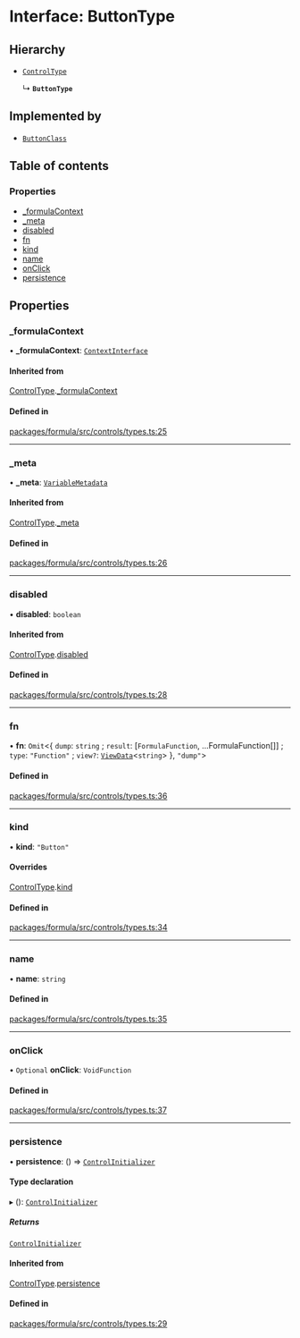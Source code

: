# Interface: ButtonType

## Hierarchy

- [`ControlType`](ControlType.md)

  ↳ **`ButtonType`**

## Implemented by

- [`ButtonClass`](../classes/ButtonClass.md)

## Table of contents

### Properties

- [\_formulaContext](ButtonType.md#_formulacontext)
- [\_meta](ButtonType.md#_meta)
- [disabled](ButtonType.md#disabled)
- [fn](ButtonType.md#fn)
- [kind](ButtonType.md#kind)
- [name](ButtonType.md#name)
- [onClick](ButtonType.md#onclick)
- [persistence](ButtonType.md#persistence)

## Properties

### <a id="_formulacontext" name="_formulacontext"></a> \_formulaContext

• **\_formulaContext**: [`ContextInterface`](ContextInterface.md)

#### Inherited from

[ControlType](ControlType.md).[\_formulaContext](ControlType.md#_formulacontext)

#### Defined in

[packages/formula/src/controls/types.ts:25](https://github.com/mashpod/mashcard/blob/main/packages/formula/src/controls/types.ts#L25)

---

### <a id="_meta" name="_meta"></a> \_meta

• **\_meta**: [`VariableMetadata`](VariableMetadata.md)

#### Inherited from

[ControlType](ControlType.md).[\_meta](ControlType.md#_meta)

#### Defined in

[packages/formula/src/controls/types.ts:26](https://github.com/mashpod/mashcard/blob/main/packages/formula/src/controls/types.ts#L26)

---

### <a id="disabled" name="disabled"></a> disabled

• **disabled**: `boolean`

#### Inherited from

[ControlType](ControlType.md).[disabled](ControlType.md#disabled)

#### Defined in

[packages/formula/src/controls/types.ts:28](https://github.com/mashpod/mashcard/blob/main/packages/formula/src/controls/types.ts#L28)

---

### <a id="fn" name="fn"></a> fn

• **fn**: `Omit`<{ `dump`: `string` ; `result`: [`FormulaFunction`, ...FormulaFunction[]] ; `type`: `"Function"` ; `view?`: [`ViewData`](ViewData.md)<`string`\> }, `"dump"`\>

#### Defined in

[packages/formula/src/controls/types.ts:36](https://github.com/mashpod/mashcard/blob/main/packages/formula/src/controls/types.ts#L36)

---

### <a id="kind" name="kind"></a> kind

• **kind**: `"Button"`

#### Overrides

[ControlType](ControlType.md).[kind](ControlType.md#kind)

#### Defined in

[packages/formula/src/controls/types.ts:34](https://github.com/mashpod/mashcard/blob/main/packages/formula/src/controls/types.ts#L34)

---

### <a id="name" name="name"></a> name

• **name**: `string`

#### Defined in

[packages/formula/src/controls/types.ts:35](https://github.com/mashpod/mashcard/blob/main/packages/formula/src/controls/types.ts#L35)

---

### <a id="onclick" name="onclick"></a> onClick

• `Optional` **onClick**: `VoidFunction`

#### Defined in

[packages/formula/src/controls/types.ts:37](https://github.com/mashpod/mashcard/blob/main/packages/formula/src/controls/types.ts#L37)

---

### <a id="persistence" name="persistence"></a> persistence

• **persistence**: () => [`ControlInitializer`](ControlInitializer.md)

#### Type declaration

▸ (): [`ControlInitializer`](ControlInitializer.md)

##### Returns

[`ControlInitializer`](ControlInitializer.md)

#### Inherited from

[ControlType](ControlType.md).[persistence](ControlType.md#persistence)

#### Defined in

[packages/formula/src/controls/types.ts:29](https://github.com/mashpod/mashcard/blob/main/packages/formula/src/controls/types.ts#L29)
